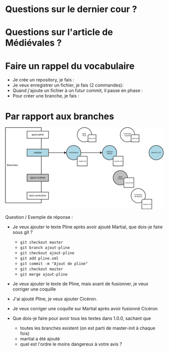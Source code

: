 # Questions sur le dernier cour ?

# Questions sur l'article de Médiévales ?

# Faire un rappel du vocabulaire

- Je crée un repository, je fais :
- Je veux enregistrer un fichier, je fais (2 commandes):
- Quand j'ajoute un fichier à un futur commit, il passe en phase :
- Pour créer une branche, je fais :

# Par rapport aux branches 

![Exercice](./notes-contextuelles/exercice-branches.png)

Question / Exemple de réponse :

- Je veux ajouter le texte Pline après avoir ajouté Martial, que dois-je faire sous git ?
    - `git checkout master`
    - `git branch ajout-pline`
    - `git checkout ajout-pline`
    - `git add pline.xml`
    - `git commit -m "Ajout de pline"`
    - `git checkout master`
    - `git merge ajout-pline`

- Je veux ajouter le texte de Pline, mais avant de fusionner, je veux corriger une coquille
- J'ai ajouté Pline, je veux ajouter Cicéron.
- Je veux corriger une coquille sur Martial après avoir fusionné Cicéron
- Que dois-je faire pour avoir tous les textes dans 1.0.0, sachant que 
    - toutes les branches existent (on est parti de master-init à chaque fois)
    - martial a été ajouté
    - quel est l'ordre le moins dangereux à votre avis ?